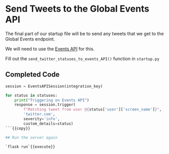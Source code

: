 # Send Tweets to the Global Events API

The final part of our startup file will be to send any tweets that we get to the Global Events endpoint.

We will need to use the [Events API](https://github.com/PagerDuty/pdpyras#events-api-usage) for this.

Fill out the `send_twitter_statuses_to_events_API()` function in `startup.py`

## Completed Code

```python
session = EventsAPISession(integration_key)

for status in statuses:
    print("Triggering on Events API")
    response = session.trigger(
        f"Matching tweet from user @{status['user']['screen_name']}",
        'twitter.com',
        severity='info',
        custom_details=status)
```{{copy}}

## Run the server again

`flask run`{{execute}}
